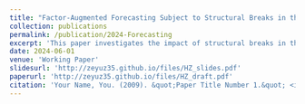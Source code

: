 ```yaml
---
title: "Factor-Augmented Forecasting Subject to Structural Breaks in the Factor Structure"
collection: publications
permalink: /publication/2024-Forecasting
excerpt: 'This paper investigates the impact of structural breaks in the factor structure on factor-augmented forecasting. We decompose the break in the factor loading matrix into rotational and shift components. To effectively utilize the pre-break data and maintain robustness against shift breaks, we propose a novel factor estimator that minimizes the L2 distance between pre- and post-break loading matrices through the rotation of factor estimates. We call this estimator the “rotated factors” and analyze its the asymptotic properties, along with two competing factor estimators, in the presence of different types of breaks. To leverage the respective advantages of each factor estimator in an automatic data driven way, we introduce a method that averages over sets of factor estimates using a leave-h-out cross- validation criterion. Simulations demonstrate that combining different factor estimates through the proposed cross-validation averaging approach leads to improved forecasting performance compared to existing methods. Furthermore, we evaluate the effectiveness of our methods in an empirical application with US macroeconomic data and emphasize the importance of incorporating structural breaks into factor-augmented forecasting models.'
date: 2024-06-01
venue: 'Working Paper'
slidesurl: 'http://zeyuz35.github.io/files/HZ_slides.pdf'
paperurl: 'http://zeyuz35.github.io/files/HZ_draft.pdf'
citation: 'Your Name, You. (2009). &quot;Paper Title Number 1.&quot; <i>Journal 1</i>. 1(1).'
---
```

